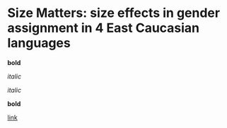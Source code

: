 # Size Matters: size effects in gender assignment in 4 East Caucasian languages

**bold**

*italic*

_italic_

__bold__

[link](site.html)